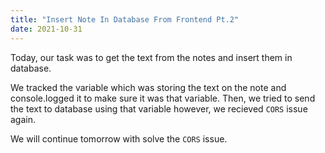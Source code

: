 ```yaml
---
title: "Insert Note In Database From Frontend Pt.2"
date: 2021-10-31
---
```


Today, our task was to get the text from the notes and insert them in database.

We tracked the variable which was storing the text on the note and console.logged it to make sure it was that variable. Then, we tried to send the text to database using that variable however, we recieved `CORS` issue again. 

We will continue tomorrow with solve the `CORS` issue.